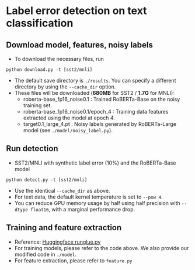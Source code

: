 # Label error detection on text classification

## Download model, features, noisy labels
- To download the necessary files, run
```
python download.py -t [sst2/mnli]
```
- The default save directory is `./results`. You can specify a different directory by using the `--cache_dir` option.
- These files will be downloaded (**680MB** for SST2 / **1.7G** for MNLI):
  - roberta-base_fp16_noise0.1 : Trained RoBERTa-Base on the noisy training set. 
  - roberta-base_fp16_noise0.1/epoch_4 : Training data features extracted using the model at epoch 4.
  - target0.1_large_4.pt : Noisy labels generated by RoBERTa-Large model (see `./model/noisy_label.py`).

## Run detection
- SST2/MNLI with synthetic label error (10%) and the RoBERTa-Base model
```
python detect.py -t [sst2/mnli]
```
- Use the identical `--cache_dir` as above.
- For text data, the default kernel temperature is set to `--pow 4`.
- You can reduce GPU memory usage by half using half precision with `--dtype float16`, with a marginal performance drop.

## Training and feature extraction
- Reference: [Huggingface runglue.py](https://github.com/huggingface/transformers/blob/main/examples/pytorch/text-classification/run_glue.py) 
- For training models, please refer to the code above. We also provide our modified code in `./model`.
- For feature extraction, please refer to `feature.py`
